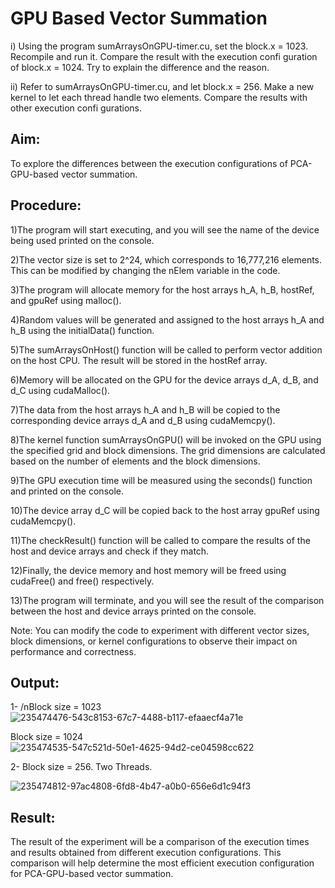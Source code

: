 # GPU Based Vector Summation
i) Using the program sumArraysOnGPU-timer.cu, set the block.x = 1023. Recompile and run it. Compare the result with the execution confi guration of block.x = 1024. Try to explain the difference and the reason.

ii) Refer to sumArraysOnGPU-timer.cu, and let block.x = 256. Make a new kernel to let each thread handle two elements. Compare the results with other execution confi gurations.
## Aim:
To explore the differences between the execution configurations of PCA-GPU-based vector summation.

## Procedure:
1)The program will start executing, and you will see the name of the device being used printed on the console.

2)The vector size is set to 2^24, which corresponds to 16,777,216 elements. This can be modified by changing the nElem variable in the code.

3)The program will allocate memory for the host arrays h_A, h_B, hostRef, and gpuRef using malloc().

4)Random values will be generated and assigned to the host arrays h_A and h_B using the initialData() function.

5)The sumArraysOnHost() function will be called to perform vector addition on the host CPU. The result will be stored in the hostRef array.

6)Memory will be allocated on the GPU for the device arrays d_A, d_B, and d_C using cudaMalloc().

7)The data from the host arrays h_A and h_B will be copied to the corresponding device arrays d_A and d_B using cudaMemcpy().

8)The kernel function sumArraysOnGPU() will be invoked on the GPU using the specified grid and block dimensions. The grid dimensions are calculated based on the number of elements and the block dimensions.

9)The GPU execution time will be measured using the seconds() function and printed on the console.

10)The device array d_C will be copied back to the host array gpuRef using cudaMemcpy().

11)The checkResult() function will be called to compare the results of the host and device arrays and check if they match.

12)Finally, the device memory and host memory will be freed using cudaFree() and free() respectively.

13)The program will terminate, and you will see the result of the comparison between the host and device arrays printed on the console.

  Note: You can modify the code to experiment with different vector sizes, block dimensions, or kernel configurations to observe their impact on performance and correctness.

## Output:
1-
/nBlock size = 1023
![235474476-543c8153-67c7-4488-b117-efaaecf4a71e](https://github.com/ragav-47/PCA-GPU-based-vector-summation.-Explore-the-differences./assets/75235488/8d073fc9-1db9-4b60-9fda-f174091171ee)

Block size = 1024
![235474535-547c521d-50e1-4625-94d2-ce04598cc622](https://github.com/ragav-47/PCA-GPU-based-vector-summation.-Explore-the-differences./assets/75235488/e894c57c-c5f1-4852-b60c-5e1a891b0caf)

2-
Block size = 256. Two Threads.

![235474812-97ac4808-6fd8-4b47-a0b0-656e6d1c94f3](https://github.com/ragav-47/PCA-GPU-based-vector-summation.-Explore-the-differences./assets/75235488/87e7e457-35bc-412f-b419-c6707500c54d)


## Result:
The result of the experiment will be a comparison of the execution times and results obtained from different execution configurations. This comparison will help determine the most efficient execution configuration for PCA-GPU-based vector summation.
